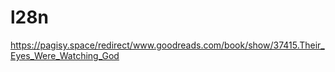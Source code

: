 # l28n
https://pagisy.space/redirect/www.goodreads.com/book/show/37415.Their_Eyes_Were_Watching_God
